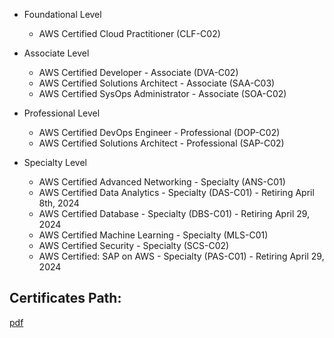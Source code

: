 

- Foundational Level
  - AWS Certified Cloud Practitioner (CLF-C02)

- Associate Level
  - AWS Certified Developer - Associate (DVA-C02)
  - AWS Certified Solutions Architect - Associate (SAA-C03)
  - AWS Certified SysOps Administrator - Associate (SOA-C02)

- Professional Level
  - AWS Certified DevOps Engineer - Professional (DOP-C02)
  - AWS Certified Solutions Architect - Professional (SAP-C02)

- Specialty Level
  - AWS Certified Advanced Networking - Specialty (ANS-C01)
  - AWS Certified Data Analytics - Specialty (DAS-C01) - Retiring April 8th, 2024
  - AWS Certified Database - Specialty (DBS-C01) - Retiring April 29, 2024
  - AWS Certified Machine Learning - Specialty (MLS-C01)
  - AWS Certified Security - Specialty (SCS-C02)
  - AWS Certified: SAP on AWS - Specialty (PAS-C01) - Retiring April 29, 2024
 


## Certificates Path:
[pdf](AWS_certification_paths.pdf)
